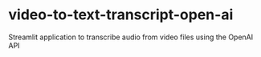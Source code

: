 # video-to-text-transcript-open-ai
Streamlit application to transcribe audio from video files using the OpenAI API
